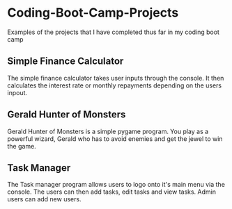 # Coding-Boot-Camp-Projects
Examples of the projects that I have completed thus far in my coding boot camp

## Simple Finance Calculator
The simple finance calculator takes user inputs through the console. It then calculates the interest rate or monthly repayments depending on the users inpout.

## Gerald Hunter of Monsters
Gerald Hunter of Monsters is a simple pygame program. You play as a powerful wizard, Gerald who has to avoid enemies and get the jewel to win the game.

## Task Manager
The Task manager program allows users to logo onto it's main menu via the console. The users can then add tasks, edit tasks and view tasks. Admin users can add new users.
